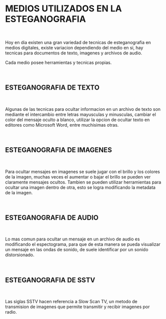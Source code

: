 # MEDIOS UTILIZADOS EN LA ESTEGANOGRAFIA #

<br>

Hoy en dia existen una gran variedad de tecnicas de esteganografia en medios digitales, existe variacion dependiendo del medio en si, hay tecnicas para documentos de texto, imagenes y archivos de audio.

Cada medio posee herramientas y tecnicas propias.

<br>

## ESTEGANOGRAFIA DE TEXTO ##

<br>

Algunas de las tecnicas para ocultar informacion en un archivo de texto son mediante el intercambio entre letras mayusculas y minusculas, cambiar el color del mensaje oculto a blanco, utilizar la opcion de ocultar texto en editores como Microsoft Word, entre muchisimas otras.

<br>

## ESTEGANOGRAFIA DE IMAGENES ##

<br>

Para ocultar mensajes en imagenes se suele jugar con el brillo y los colores de la imagen, muchas veces el aumentar o bajar el brillo se pueden ver claramente mensajes ocultos. Tambien se pueden utilizar herramientas para ocultar una imagen dentro de otra, esto se logra modificando la metadata de la imagen.

<br>

## ESTEGANOGRAFIA DE AUDIO ##

<br>

Lo mas comun para ocultar un mensaje en un archivo de audio es modificando el espectograma, para que de esta manera se pueda visualizar un mensaje en las ondas de sonido, de suele identificar por un sonido distorsionado.

<br>

## ESTEGANOGRAFIA DE SSTV ##

<br>

Las siglas SSTV hacen referencia a Slow Scan TV, un metodo de transmision de imagenes que permite transmitir y recibir imagenes por radio.

<br>